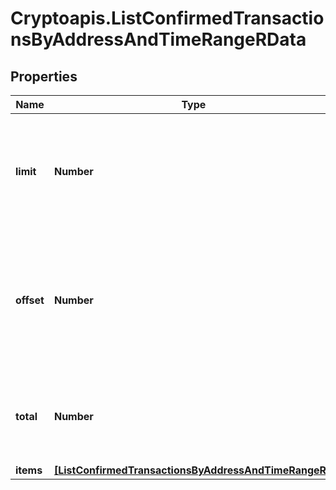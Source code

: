 # Cryptoapis.ListConfirmedTransactionsByAddressAndTimeRangeRData

## Properties

Name | Type | Description | Notes
------------ | ------------- | ------------- | -------------
**limit** | **Number** | Defines how many items should be returned in the response per page basis. | 
**offset** | **Number** | The starting index of the response items, i.e. where the response should start listing the returned items. | 
**total** | **Number** | Defines the total number of items returned in the response. | 
**items** | [**[ListConfirmedTransactionsByAddressAndTimeRangeRI]**](ListConfirmedTransactionsByAddressAndTimeRangeRI.md) |  | 


